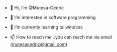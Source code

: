 - 👋 Hi, I’m @Mutesa-Cedric
- 👀 I’m interested in software programming
- 🌱 I’m currently learning tailwindcss 

- 📫 How to reach me .:you can reach me via email (mutesacedric@gmail.com)

<!---
Mutesa-Cedric/Mutesa-Cedric is a ✨ special ✨ repository because its `README.md` (this file) appears on your GitHub profile.
You can click the Preview link to take a look at your changes.
--->
